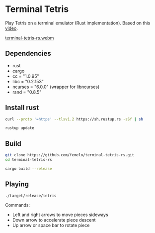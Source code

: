 # Terminal Tetris

Play Tetris on a terminal emulator (Rust implementation).
Based on this [video](https://www.youtube.com/watch?v=8OK8_tHeCIA).

[terminal-tetris-rs.webm](https://github.com/femelo/terminal-tetris-rs/assets/28808345/c670efc5-349b-40d8-baf2-c0e926175fad)


## Dependencies

- rust
- cargo
- cc = "1.0.95"
- libc = "0.2.153"
- ncurses = "6.0.0" (wrapper for libncurses)
- rand = "0.8.5"

## Install rust

```bash
curl --proto '=https' --tlsv1.2 https://sh.rustup.rs -sSf | sh
```

```bash
rustup update
```

## Build

```bash
git clone https://github.com/femelo/terminal-tetris-rs.git
cd terminal-tetris-rs
```

```bash
cargo build --release
```

## Playing

```bash
./target/release/tetris
```

Commands:

- Left and right arrows to move pieces sideways
- Down arrow to accelerate piece descent
- Up arrow or space bar to rotate piece
